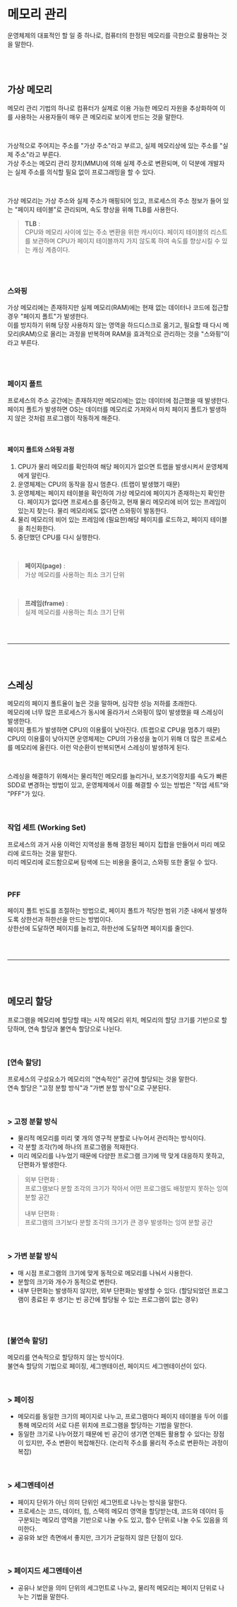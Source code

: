 # 메모리 관리
운영체제의 대표적인 할 일 중 하나로, 컴퓨터의 한정된 메모리를 극한으로 활용하는 것을 말한다.

<br/>
<br/>

## 가상 메모리
메모리 관리 기법의 하나로 컴퓨터가 실제로 이용 가능한 메모리 자원을 추상화하여 이를 사용하는 사용자들이 매우 큰 메모리로 보이게 만드는 것을 말한다.

 <br/>

가상적으로 주어지는 주소를 "가상 주소"라고 부르고, 실제 메모리상에 있는 주소를 "실제 주소"라고 부른다. <br/>
가상 주소는 메모리 관리 장치(MMU)에 의해 실제 주소로 변환되며, 이 덕분에 개발자는 실제 주소를 의식할 필요 없이 프로그래밍을 할 수 있다.

<br/>

가상 메모리는 가상 주소와 실제 주소가 매핑되어 있고, 프로세스의 주소 정보가 들어 있는 "페이지 테이블"로 관리되며, 속도 향상을 위해 TLB를 사용한다.
> **TLB** : <br/>
> CPU와 메모리 사이에 있는 주소 변환을 위한 캐시이다. 페이지 테이블의 리스트를 보관하며 CPU가 페이지 테이블까지 가지 않도록 하여 속도를 향상시킬 수 있는 캐싱 계층이다.

<br/>
<br/>

### 스와핑
가상 메모리에는 존재하지만 실제 메모리(RAM)에는 현재 없는 데이터나 코드에 접근할 경우 "페이지 폴트"가 발생한다.<br/>
이를 방지하기 위해 당장 사용하지 않는 영역을 하드디스크로 옮기고, 필요할 때 다시 메모리(RAM)으로 올리는 과정을 반복하며 RAM을 효과적으로 관리하는 것을 "스와핑"이라고 부른다.

<br/>
<br/>

### 페이지 폴트
프로세스의 주소 공간에는 존재하지만 메모리에는 없는 데이터에 접근했을 때 발생한다. <br/>
페이지 폴트가 발생하면 OS는 데이터를 메모리로 가져와서 마치 페이지 폴트가 발생하지 않은 것처럼 프로그램이 작동하게 해준다.

<br/>

#### 페이지 폴트와 스와핑 과정
1. CPU가 물리 메모리를 확인하여 해당 페이지가 없으면 트랩을 발생시켜서 운영체제에게 알린다.
2. 운영체제는 CPU의 동작을 잠시 멈춘다. (트랩이 발생했기 때문)
3. 운영체제는 페이지 테이블을 확인하여 가상 메모리에 페이지가 존재하는지 확인한다. 페이지가 없다면 프로세스를 중단하고, 현재 물리 메모리에 비어 있는 프레임이 있는지 찾는다. 물리 메모리에도 없다면 스와핑이 발동한다.
4. 물리 메모리의 비어 있는 프레임에 (필요한)해당 페이지를 로드하고, 페이지 테이블을 최신화한다.
5. 중단했던 CPU를 다시 실행한다.

<br/>

> **페이지(page)** : <br/>
> 가상 메모리를 사용하는 최소 크기 단위

<br/>

> **프레임(frame)** : <br/>
> 실제 메모리를 사용하는 최소 크기 단위

<br/>
<br/>

---

<br/>
<br/>

## 스레싱
메모리의 페이지 폴트율이 높은 것을 말하며, 심각한 성능 저하를 초래한다. <br/>
메모리에 너무 많은 프로세스가 동시에 올라가서 스와핑이 많이 발생했을 때 스레싱이 발생한다. <br/>
페이지 폴트가 발생하면 CPU의 이용률이 낮아진다. (트랩으로 CPU을 멈추기 때문) CPU의 이용률이 낮아지면 운영체제는 CPU의 가용성을 높이기 위해 더 많은 프로세스를 메모리에 올린다. 이런 악순환이 반복되면서 스레싱이 발생하게 된다.

<br/>

스레싱을 해결하기 위해서는 물리적인 메모리를 늘리거나, 보조기억장치를 속도가 빠른 SDD로 변경하는 방법이 있고, 운영체제에서 이를 해결할 수 있는 방법은 "작업 세트"와 "PFF"가 있다.

<br/>

### 작업 세트 (Working Set)
프로세스의 과거 사용 이력인 지역성을 통해 결정된 페이지 집합을 만들어서 미리 메모리에 로드하는 것을 말한다. <br/>
미리 메모리에 로드함으로써 탐색에 드는 비용을 줄이고, 스와핑 또한 줄일 수 있다.

<br/>

### PFF
페이지 폴트 빈도를 조절하는 방법으로, 페이지 폴트가 적당한 범위 기준 내에서 발생하도록 상한선과 하한선을 만드는 방법이다. <br/>
상한선에 도달하면 페이지를 늘리고, 하한선에 도달하면 페이지를 줄인다.

<br/>
<br/>

---

<br/>
<br/>

## 메모리 할당
프로그램을 메모리에 할당할 때는 시작 메모리 위치, 메모리의 할당 크기를 기반으로 할당하며, 연속 할당과 불연속 할당으로 나뉜다.

<br/>

### **[연속 할당]**
프로세스의 구성요소가 메모리의 "연속적인" 공간에 할당되는 것을 말한다. <br/>
연속 할당은 "고정 분할 방식"과 "가변 분할 방식"으로 구분된다.

<br/>

### > 고정 분할 방식
* 물리적 메모리를 미리 몇 개의 영구적 분할로 나누어서 관리하는 방식이다.
* 각 분할 조각(?)에 하나의 프로그램을 적재한다.
* 미리 메모리를 나누었기 때문에 다양한 프로그램 크기에 딱 맞게 대응하지 못하고, 단편화가 발생한다.
> 외부 단편화 : <br/>
> 프로그램보다 분할 조각의 크기가 작아서 어떤 프로그램도 배정받지 못하는 잉여 분할 공간 <br/><br/>
> 내부 단편화 : <br/>
> 프로그램의 크기보다 분할 조각의 크기가 큰 경우 발생하는 잉여 분할 공간

<br/>

### > 가변 분할 방식
* 매 시점 프로그램의 크기에 맞게 동적으로 메모리를 나눠서 사용한다.
* 분할의 크기와 개수가 동적으로 변한다.
* 내부 단편화는 발생하지 않지만, 외부 단편화는 발생할 수 있다. (할당되었던 프로그램이 종료된 후 생기는 빈 공간에 할당될 수 있는 프로그램이 없는 경우)


<br/>
<br/>

### **[불연속 할당]**
메모리를 연속적으로 할당하지 않는 방식이다. <br/>
불연속 할당의 기법으로 페이징, 세그멘테이션, 페이지드 세그멘테이션이 있다.

<br/>

### > 페이징
* 메모리를 동일한 크기의 페이지로 나누고, 프로그램마다 페이지 테이블을 두어 이를 통해 메모리의 서로 다른 위치에 프로그램을 할당하는 기법을 말한다.
* 동일한 크기로 나누어졌기 때문에 빈 공간이 생기면 언제든 활용할 수 있다는 장점이 있지만, 주소 변환이 복잡해진다. (논리적 주소를 물리적 주소로 변환하는 과정이 복잡)

<br/>

### > 세그멘테이션
* 페이지 단위가 아닌 의미 단위인 세그먼트로 나누는 방식을 말한다.
* 프로세스는 코드, 데이터, 힙, 스택의 메모리 영역을 할당받는데, 코드와 데이터 등 구분되는 메모리 영역을 기반으로 나눌 수도 있고, 함수 단위로 나눌 수도 있음을 의미한다.
* 공유와 보안 측면에서 좋지만, 크기가 균일하지 않은 단점이 있다.

<br/>

### > 페이지드 세그멘테이션
* 공유나 보안을 의미 단위의 세그먼트로 나누고, 물리적 메모리는 페이지 단위로 나누는 기법을 말한다.